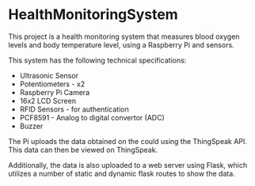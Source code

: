 # HealthMonitoringSystem
This project is a health monitoring system that measures blood oxygen levels and body temperature level, using a Raspberry Pi and sensors. 

This system has the following technical specifications:
  - Ultrasonic Sensor
  - Potentiometers - x2
  - Raspberry Pi Camera
  - 16x2 LCD Screen
  - RFID Sensors - for authentication
  - PCF8591 - Analog to digital convertor (ADC)
  - Buzzer

The Pi uploads the data obtained on the could using the ThingSpeak API. This data can then be viewed on ThingSpeak.

Additionally, the data is also uploaded to a web server using Flask, which utilizes a number of static and dynamic flask routes to show the data.


